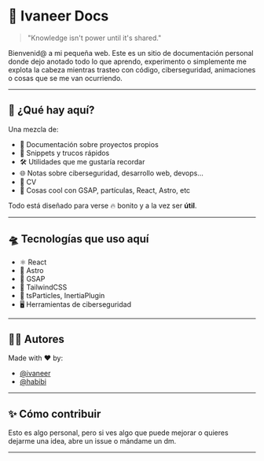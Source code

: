 # 🧪 Ivaneer Docs

> "Knowledge isn't power until it's shared."

Bienvenid@ a mi pequeña web. Este es un sitio de documentación personal donde dejo anotado todo lo que aprendo, experimento o simplemente me explota la cabeza mientras trasteo con código, ciberseguridad, animaciones o cosas que se me van ocurriendo.

---

## 🧠 ¿Qué hay aquí?

Una mezcla de:

- 📁 Documentación sobre proyectos propios
- 🧩 Snippets y trucos rápidos
- 🛠️ Utilidades que me gustaría recordar
- 🌐 Notas sobre ciberseguridad, desarrollo web, devops...
- 📝 CV
- 🎨 Cosas cool con GSAP, partículas, React, Astro, etc

Todo está diseñado para verse 🔥 bonito y a la vez ser **útil**.

---

## 🛸 Tecnologías que uso aquí

- ⚛️ React
- 🧪 Astro
- 🎥 GSAP
- 💨 TailwindCSS
- 🧬 tsParticles, InertiaPlugin
- 🖥️ Herramientas de ciberseguridad

---

## 🧑‍💻 Autores

Made with ❤️ by:

- [@ivaneer](https://github.com/ivaneer)
- [@habibi](https://github.com/Herrahabibi)

---

## ✨ Cómo contribuir

Esto es algo personal, pero si ves algo que puede mejorar o quieres dejarme una idea, abre un issue o mándame un dm.

---
